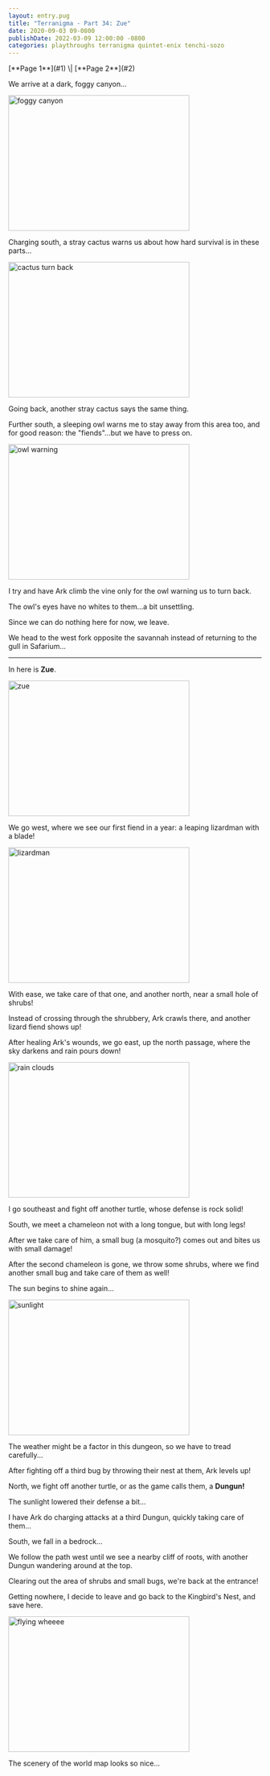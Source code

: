```yaml
---
layout: entry.pug
title: "Terranigma - Part 34: Zue"
date: 2020-09-03 09-0800
publishDate: 2022-03-09 12:00:00 -0800
categories: playthroughs terranigma quintet-enix tenchi-sozo
---
```


<p class="entry-partination" markdown="1">[**Page 1**](#1) \| [**Page 2**](#2)</p>

<a name="1"></a>

We arrive at a dark, foggy canyon...

<img src="https://i.imgur.com/TsBye2N.png" alt="foggy canyon" width="360" height="270" id="liveblog" />

Charging south, a stray cactus warns us about how hard survival is in these parts...

<img src="https://i.imgur.com/aXT1Gcr.png" alt="cactus turn back" width="360" height="270" id="liveblog" />

Going back, another stray cactus says the same thing.

Further south, a sleeping owl warns me to stay away from this area too, and for good reason: the "fiends"...but we have to press on.

<img src="https://i.imgur.com/Q84RLaw.png" alt="owl warning" width="360" height="270" id="liveblog" />

I try and have Ark climb the vine only for the owl warning us to turn back.

The owl's eyes have no whites to them...a bit unsettling.

Since we can do nothing here for now, we leave.

We head to the west fork opposite the savannah instead of returning to the gull in Safarium...

<a name="2"></a>

---

In here is **Zue**.

<img src="https://i.imgur.com/7eG9pvH.png" alt="zue" width="360" height="270" id="liveblog" />

We go west, where we see our first fiend in a year: a leaping lizardman with a blade!

<img src="https://i.imgur.com/XiyAwqD.png" alt="lizardman" width="360" height="270" id="liveblog" />

With ease, we take care of that one, and another north, near a small hole of shrubs!

Instead of crossing through the shrubbery, Ark crawls there, and another lizard fiend shows up!

After healing Ark's wounds, we go east, up the north passage, where the sky darkens and rain pours down!

<img src="https://i.imgur.com/xMZ7GFw.png" alt="rain clouds" width="360" height="270" id="liveblog" />

I go southeast and fight off another turtle, whose defense is rock solid!

South, we meet a chameleon not with a long tongue, but with long legs!

After we take care of him, a small bug (a mosquito?) comes out and bites us with small damage!

After the second chameleon is gone, we throw some shrubs, where we find another small bug and take care of them as well!

The sun begins to shine again...

<img src="https://i.imgur.com/1uVCaNT.png" alt="sunlight" width="360" height="270" id="liveblog" />

The weather might be a factor in this dungeon, so we have to tread carefully...

After fighting off a third bug by throwing their nest at them, Ark levels up!

North, we fight off another turtle, or as the game calls them, a **Dungun!**

The sunlight lowered their defense a bit...

I have Ark do charging attacks at a third Dungun, quickly taking care of them...

South, we fall in a bedrock...

We follow the path west until we see a nearby cliff of roots, with another Dungun wandering around at the top.

Clearing out the area of shrubs and small bugs, we're back at the entrance!

Getting nowhere, I decide to leave and go back to the Kingbird's Nest, and save here.

<img src="https://i.imgur.com/WHaFwQG.png" alt="flying wheeee" width="360" height="270" id="liveblog" />

The scenery of the world map looks so nice...